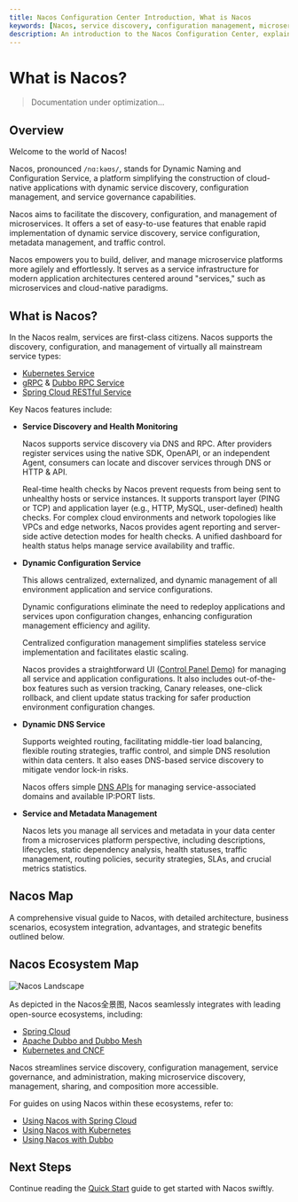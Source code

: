 ```yaml
---
title: Nacos Configuration Center Introduction, What is Nacos
keywords: [Nacos, service discovery, configuration management, microservices, cloud-native, dynamic DNS, ecosystem]
description: An introduction to the Nacos Configuration Center, explaining what Nacos is and its role in microservices architecture.
---
```

# What is Nacos?

> Documentation under optimization...

## Overview

Welcome to the world of Nacos!

Nacos, pronounced `/nɑ:kəʊs/`, stands for Dynamic Naming and Configuration Service, a platform simplifying the construction of cloud-native applications with dynamic service discovery, configuration management, and service governance capabilities.

Nacos aims to facilitate the discovery, configuration, and management of microservices. It offers a set of easy-to-use features that enable rapid implementation of dynamic service discovery, service configuration, metadata management, and traffic control.

Nacos empowers you to build, deliver, and manage microservice platforms more agilely and effortlessly. It serves as a service infrastructure for modern application architectures centered around "services," such as microservices and cloud-native paradigms.

## What is Nacos?
In the Nacos realm, services are first-class citizens. Nacos supports the discovery, configuration, and management of virtually all mainstream service types:

- [Kubernetes Service](https://kubernetes.io/docs/concepts/services-networking/service/)
- [gRPC](https://grpc.io/docs/guides/concepts.html#service-definition) & [Dubbo RPC Service](https://dubbo.apache.org)
- [Spring Cloud RESTful Service](https://spring.io/projects/spring-cloud)

Key Nacos features include:

- **Service Discovery and Health Monitoring**

  Nacos supports service discovery via DNS and RPC. After providers register services using the native SDK, OpenAPI, or an independent Agent, consumers can locate and discover services through DNS or HTTP & API.

  Real-time health checks by Nacos prevent requests from being sent to unhealthy hosts or service instances. It supports transport layer (PING or TCP) and application layer (e.g., HTTP, MySQL, user-defined) health checks. For complex cloud environments and network topologies like VPCs and edge networks, Nacos provides agent reporting and server-side active detection modes for health checks. A unified dashboard for health status helps manage service availability and traffic.

- **Dynamic Configuration Service**

  This allows centralized, externalized, and dynamic management of all environment application and service configurations.

  Dynamic configurations eliminate the need to redeploy applications and services upon configuration changes, enhancing configuration management efficiency and agility.

  Centralized configuration management simplifies stateless service implementation and facilitates elastic scaling.

  Nacos provides a straightforward UI ([Control Panel Demo](http://console.nacos.io/nacos/index.html)) for managing all service and application configurations. It also includes out-of-the-box features such as version tracking, Canary releases, one-click rollback, and client update status tracking for safer production environment configuration changes.

- **Dynamic DNS Service**

  Supports weighted routing, facilitating middle-tier load balancing, flexible routing strategies, traffic control, and simple DNS resolution within data centers. It also eases DNS-based service discovery to mitigate vendor lock-in risks.

  Nacos offers simple [DNS APIs](./ecology/use-nacos-with-coredns.md) for managing service-associated domains and available IP:PORT lists.

- **Service and Metadata Management**

  Nacos lets you manage all services and metadata in your data center from a microservices platform perspective, including descriptions, lifecycles, static dependency analysis, health statuses, traffic management, routing policies, security strategies, SLAs, and crucial metrics statistics.

## Nacos Map
A comprehensive visual guide to Nacos, with detailed architecture, business scenarios, ecosystem integration, advantages, and strategic benefits outlined below.

## Nacos Ecosystem Map

![Nacos Landscape](https://cdn.nlark.com/lark/0/2018/png/11189/1533045871534-e64b8031-008c-4dfc-b6e8-12a597a003fb.png)

As depicted in the Nacos全景图, Nacos seamlessly integrates with leading open-source ecosystems, including:

- [Spring Cloud](./ecology/use-nacos-with-spring-cloud.md)
- [Apache Dubbo and Dubbo Mesh](./ecology/use-nacos-with-dubbo.md)
- [Kubernetes and CNCF](./quickstart/quick-start-kubernetes.md)

Nacos streamlines service discovery, configuration management, service governance, and administration, making microservice discovery, management, sharing, and composition more accessible.

For guides on using Nacos within these ecosystems, refer to:

- [Using Nacos with Spring Cloud](./ecology/use-nacos-with-spring-cloud.md)
- [Using Nacos with Kubernetes](./quickstart/quick-start-kubernetes.md)
- [Using Nacos with Dubbo](./ecology/use-nacos-with-dubbo.md)

## Next Steps

Continue reading the [Quick Start](./quickstart/quick-start.md) guide to get started with Nacos swiftly.